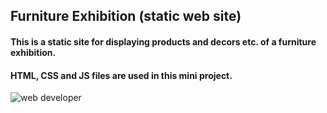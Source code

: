 ## Furniture Exhibition (static web site)
#### This is a static site for displaying products and decors etc. of a furniture exhibition.
#### HTML, CSS and JS files are used in this mini project.

![web developer](https://user-images.githubusercontent.com/74038190/219923823-bf1ce878-c6b8-4faa-be07-93e6b1006521.gif)

